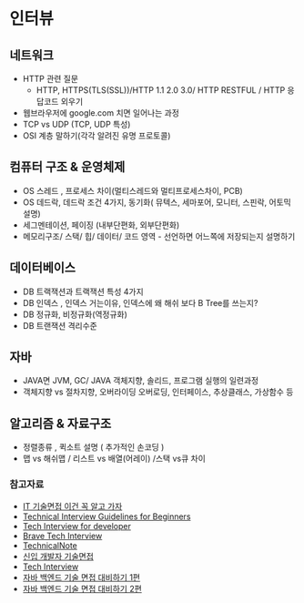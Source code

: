# 인터뷰

## 네트워크

- HTTP 관련 질문
  - HTTP, HTTPS(TLS(SSL))/HTTP 1.1 2.0 3.0/ HTTP RESTFUL / HTTP 응답코드 외우기
- 웹브라우저에 google.com 치면 일어나는 과정
- TCP vs UDP (TCP, UDP 특성)
- OSI 계층 말하기(각각 알려진 유명 프로토콜)

## 컴퓨터 구조 & 운영체제

- OS 스레드 , 프로세스 차이(멀티스레드와 멀티프로세스차이, PCB)
- OS 데드락, 데드락 조건 4가지, 동기화( 뮤텍스, 세마포어, 모니터, 스핀락, 어토믹 설명)
- 세그멘테이션, 페이징 (내부단편화, 외부단편화)
- 메모리구조/ 스택/ 힙/ 데이터/ 코드 영역 - 선언하면 어느쪽에 저장되는지 설명하기

## 데이터베이스

- DB 트랙잭션과 트랙잭션 특성 4가지
- DB 인덱스 , 인덱스 거는이유, 인덱스에 왜 해쉬 보다 B Tree를 쓰는지?
- DB 정규화, 비정규화(역정규화)
- DB 트랜잭션 격리수준

## 자바

- JAVA면 JVM, GC/ JAVA 객체지향, 솔리드, 프로그램 실행의 일련과정 
- 객체지향 vs 절차지향, 오버라이딩 오버로딩, 인터페이스, 추상클래스, 가상함수 등

## 알고리즘 & 자료구조

- 정렬종류 , 퀵소트 설명 ( 추가적인 손코딩 )
- 맵 vs 해쉬맵 / 리스트 vs 배열(어레이) /스택 vs큐 차이

### 참고자료

- [IT 기술면접 이건 꼭 알고 가자](https://garden1500.tistory.com/11)
- [Technical Interview Guidelines for Beginners](https://github.com/JaeYeopHan/Interview_Question_for_Beginner)
- [Tech Interview for developer](https://gyoogle.dev/blog/)
- [Brave Tech Interview](https://github.com/brave-people/brave-tech-interview)
- [TechnicalNote](https://github.com/jobhope/TechnicalNote)
- [신입 개발자 기술면접](https://trello.com/b/BWtpfywH/%EC%8B%A0%EC%9E%85-%EA%B0%9C%EB%B0%9C%EC%9E%90-%EA%B8%B0%EC%88%A0%EB%A9%B4%EC%A0%91)
- [Tech Interview](https://github.com/WeareSoft/tech-interview)
- [자바 백엔드 기술 면접 대비하기 1편](https://f-lab.kr/blog/java-backend-interview-1)
- [자바 백엔드 기술 면접 대비하기 2편](https://f-lab.kr/blog/java-backend-interview-2)
